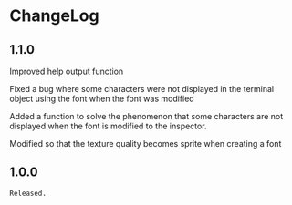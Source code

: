 # ChangeLog

## 1.1.0

Improved help output function

Fixed a bug where some characters were not displayed in the terminal object
using the font when the font was modified

Added a function to solve the phenomenon that some characters are not displayed
when the font is modified to the inspector.

Modified so that the texture quality becomes sprite when creating a font

## 1.0.0

    Released.
